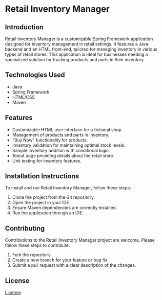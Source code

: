 # Retail Inventory Manager

## Introduction

Retail Inventory Manager is a customizable Spring Framework application designed for inventory management in retail settings. It features a Java backend and an HTML front-end, tailored for managing inventory in various types of retail stores. This application is ideal for businesses needing a specialized solution for tracking products and parts in their inventory.

## Technologies Used

- Java
- Spring Framework
- HTML/CSS
- Maven

## Features

- Customizable HTML user interface for a fictional shop.
- Management of products and parts in inventory.
- "Buy Now" functionality for products.
- Inventory validation for maintaining optimal stock levels.
- Sample inventory addition with conditional logic.
- About page providing details about the retail store.
- Unit testing for inventory features.

## Installation Instructions

To install and run Retail Inventory Manager, follow these steps:

1. Clone the project from the Git repository.
2. Open the project in your IDE
3. Ensure Maven dependencies are correctly installed.
4. Run the application through an IDE.

## Contributing

Contributions to the Retail Inventory Manager project are welcome. Please follow these steps to contribute:

1. Fork the repository.
2. Create a new branch for your feature or bug fix.
3. Submit a pull request with a clear description of the changes.

## License

[License](LICENSE)
